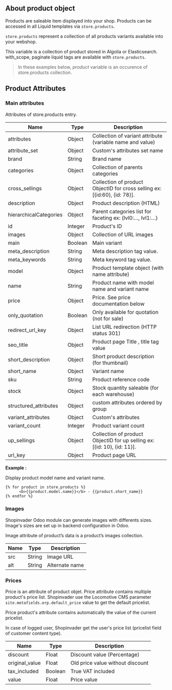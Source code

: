 ## About product object

Products are saleable item displayed into your shop.
Products can be accessed in all Liquid templates via `store.products`.

`store.products` represent a collection of all products variants available into your webshop.


This variable is a collection of product stored in Algolia or Elasticsearch.
with_scope, paginate liquid tags are available with `store.products`.


> In these examples below, *product* variable is an occurence of store.products collection.

## Product Attributes

### Main attributes

Attributes of store.products entry.

| Name | Type | Description |
|--------|--------|-------------|
| attributes | Object | Collection of variant attribute (variable name and value)
| attribute_set | Object | Custom's attributes set name
| brand | String | Brand name
| categories | Object | Collection of parents categories
| cross_sellings | Object | Collection of product ObjectID for cross selling ex: [{id:60}, {id: 78}].
| description | Object | Product description (HTML)
| hierarchicalCategories | Object | Parent categories list for faceting ex: {lvl0:…, lvl1:…}
| id | Integer | Product's ID
| images | Object | Collection of URL images
| main | Boolean | Main variant
| meta_description | String | Meta description tag value.
| meta_keywords | String | Meta keyword tag value.
| model | Object | Product template object (with name attribute)
| name | String | Product name with model name and variant name
| price | Object | Price. See price documentation below
| only_quotation | Boolean | Only available for quotation (not for sale)
| redirect_url_key | Object | List URL redirection (HTTP status 301)
| seo_title | Object | Product page Title , title tag value
| short_description | Object | Short product description (for thumbnail)
| short_name | Object | Variant name
| sku | String | Product reference code
| stock | Object | Stock quantity saleable (for each warehouse)
| structured_attributes | Object | custom attributes ordered by group
| variant_attributes | Object | Custom's attributes
| variant_count | Integer | Product variant count
| up_sellings | Object | Collection of product ObjectID for up selling ex: [{id: 10}, {id: 11}].
| url_key | Object | Product page URL

**Example :**

Display product model name and variant name.


```
{% for product in store.products %}
      <b>{{product.model.name}}</b> - {{product.short_name}}
{% endfor %}
```

### Images

Shopinvader Odoo module can generate images with differents sizes. Image's sizes are set up in backend configuration in Odoo.

Image attribute of product’s data is a product’s images collection.

| Name | Type | Description |
|--------|--------|-------------|
| src | String | Image URL |
| alt | String | Alternate name |



### Prices


Price is an attribute of product objet. Price attribute contains multiple product's price list. Shopinvader use the Locomotive CMS parameter `site.metafields.erp.default_price` value to get the default pricelist.

Price product's attribute contains automatically the value of the current pricelist.

In case of logged user, Shopinvader get the user's price list (pricelist field of customer content type).


| Name | Type | Description |
|--------|--------|-------------|
| discount | Float | Discount value (Percentage) |
| original_value | Float | Old price value without discount |
| tax_included | Boolean | True  VAT included |
| value | Float | Price value |
